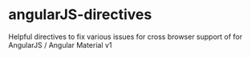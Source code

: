 # angularJS-directives
Helpful directives to fix various issues for cross browser support of for AngularJS / Angular Material v1
